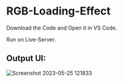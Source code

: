 # RGB-Loading-Effect

Download the Code and Open it in VS Code. 

Run on Live-Server.

## Output UI:

![Screenshot 2023-05-25 121833](https://github.com/rohanmr/RGB-Loading-Effect/assets/122428641/517652fa-4869-47a5-970b-1bae6f62f6e3)


